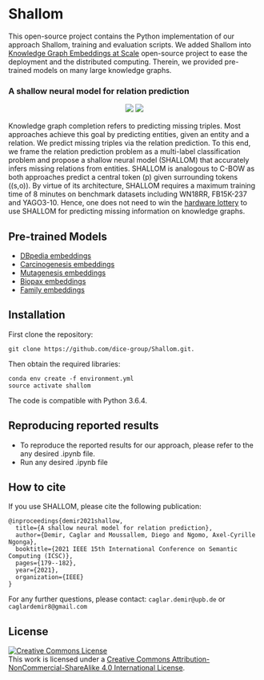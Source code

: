 # Shallom
This open-source project contains the Python implementation of our approach Shallom, training and evaluation scripts. 
We added Shallom into [Knowledge Graph Embeddings at Scale](https://github.com/dice-group/DAIKIRI-Embedding) open-source project to ease the deployment and the distributed computing.
Therein, we provided pre-trained models on many large knowledge graphs.

### A shallow neural model for relation prediction
<p style="text-align: center;font-size:15px;"> <a href="https://arxiv.org/pdf/2101.09090.pdf"><img src="http://img.shields.io/badge/Paper-PDF-blue.svg"></a> <a href="https://www.youtube.com/watch?v=LUDpdgdvTQg"><img src="http://img.shields.io/badge/Youtube-Video-red.svg"></a></p>

Knowledge graph completion refers to predicting missing triples. Most approaches achieve this goal by predicting entities, given an entity and a relation. 
We predict missing triples via the relation prediction. To this end, we frame the relation prediction problem as a multi-label classification problem and propose a shallow neural model (SHALLOM) that accurately infers missing relations from entities. 
SHALLOM is analogous to C-BOW as both approaches predict a central token (p) given surrounding tokens ((s,o)). 
By virtue of its architecture, SHALLOM requires a maximum training time of 8 minutes on benchmark datasets including WN18RR, FB15K-237 and YAGO3-10. 
Hence, one does not need to win the [hardware lottery](https://research.google/pubs/pub49502/) to use SHALLOM for predicting missing information on knowledge graphs. 

## Pre-trained Models
- [DBpedia embeddings](https://hobbitdata.informatik.uni-leipzig.de/KGE/shallom/DBpedia/)
- [Carcinogenesis embeddings](https://hobbitdata.informatik.uni-leipzig.de/KGE/shallom/Carcinogenesis/)
- [Mutagenesis embeddings](https://hobbitdata.informatik.uni-leipzig.de/KGE/shallom/Mutagenesis/)
- [Biopax embeddings](https://hobbitdata.informatik.uni-leipzig.de/KGE/shallom/Biopax/)
- [Family embeddings](https://hobbitdata.informatik.uni-leipzig.de/KGE/shallom/Family/)

## Installation
First clone the repository:
```
git clone https://github.com/dice-group/Shallom.git.
```
Then obtain the required libraries:
```
conda env create -f environment.yml
source activate shallom
```
The code is compatible with Python 3.6.4.

## Reproducing reported results
- To reproduce the reported results for our approach, please refer to the any desired .ipynb file.
- Run any desired .ipynb file


## How to cite
If you use SHALLOM, please cite the following publication:
```
@inproceedings{demir2021shallow,
  title={A shallow neural model for relation prediction},
  author={Demir, Caglar and Moussallem, Diego and Ngomo, Axel-Cyrille Ngonga},
  booktitle={2021 IEEE 15th International Conference on Semantic Computing (ICSC)},
  pages={179--182},
  year={2021},
  organization={IEEE}
}
```
For any further questions, please contact:  ```caglar.demir@upb.de``` or ```caglardemir8@gmail.com```
## License
<a rel="license" href="http://creativecommons.org/licenses/by-nc-sa/4.0/"><img alt="Creative Commons License" style="border-width:0" src="https://i.creativecommons.org/l/by-nc-sa/4.0/88x31.png" /></a><br />This work is licensed under a <a rel="license" href="http://creativecommons.org/licenses/by-nc-sa/4.0/">Creative Commons Attribution-NonCommercial-ShareAlike 4.0 International License</a>.